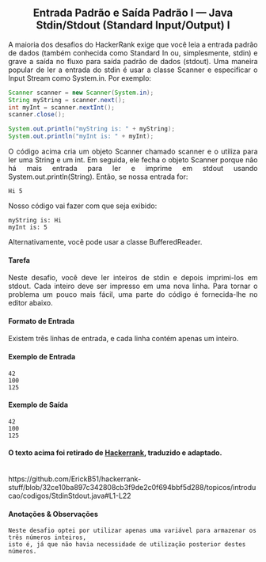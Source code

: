 <h2 align="center">Entrada Padrão e Saída Padrão I — Java Stdin/Stdout (Standard Input/Output) I</h2>
  <p  align="justify">A maioria dos desafios do HackerRank exige que você leia a entrada padrão de dados (também conhecida como Standard In ou, simplesmente, stdin) e grave a saída no fluxo para saída padrão de dados (stdout). Uma maneira popular de ler a entrada do stdin é usar a classe Scanner e especificar o Input Stream como System.in. Por exemplo:</p>

```java
Scanner scanner = new Scanner(System.in);
String myString = scanner.next();
int myInt = scanner.nextInt();
scanner.close();

System.out.println("myString is: " + myString);
System.out.println("myInt is: " + myInt);
```

  <p  align="justify">O código acima cria um objeto Scanner chamado scanner e o utiliza para ler uma String e um int. Em seguida, ele fecha o objeto Scanner porque não há mais entrada para ler e imprime em stdout usando System.out.println(String). Então, se nossa entrada for:</p>

```
Hi 5
```
  <p  align="justify">Nosso código vai fazer com que seja exibido:</p>

```
myString is: Hi
myInt is: 5
```
  <p  align="justify">Alternativamente, você pode usar a classe BufferedReader.</p>

<h4>Tarefa</h4>
  <p  align="justify">Neste desafio, você deve ler inteiros de stdin e depois imprimi-los em stdout. Cada inteiro deve ser impresso em uma nova linha. Para tornar o problema um pouco mais fácil, uma parte do código é fornecida-lhe no editor abaixo.</p>

<h4>Formato de Entrada</h4>
  <p  align="justify">Existem três linhas de entrada, e cada linha contém apenas um inteiro.</p>

<h4>Exemplo de Entrada</h4>

```
42
100
125
```

<h4>Exemplo de Saída</h4>

```
42
100
125
```

#### O texto acima foi retirado de [Hackerrank](https://www.hackerrank.com/), traduzido e adaptado.

  <br>
  https://github.com/ErickB51/hackerrank-stuff/blob/32ce10ba897c342808cb3f9de2c0f694bbf5d288/topicos/introducao/codigos/StdinStdout.java#L1-L22

<h4>Anotações & Observações</h4>

```  
Neste desafio optei por utilizar apenas uma variável para armazenar os três números inteiros, 
isto é, já que não havia necessidade de utilização posterior destes números.
```